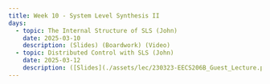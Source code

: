```yaml
---
title: Week 10 - System Level Synthesis II
days:
  - topic: The Internal Structure of SLS (John)
    date: 2025-03-10
    description: (Slides) (Boardwork) (Video)
  - topic: Distributed Control with SLS (John)
    date: 2025-03-12
    description: ([Slides](./assets/lec/230323-EECS206B_Guest_Lecture.pdf)) (Boardwork) (Video)
---
```



<a id="Week11"></a>
